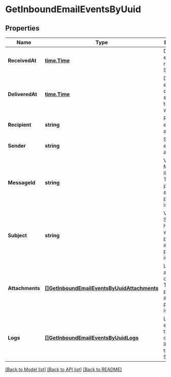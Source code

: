 # GetInboundEmailEventsByUuid

## Properties
Name | Type | Description | Notes
------------ | ------------- | ------------- | -------------
**ReceivedAt** | [**time.Time**](time.Time.md) | Date when email was received on SMTP relay | [optional] [default to null]
**DeliveredAt** | [**time.Time**](time.Time.md) | Date when email was delivered successfully to client’s webhook | [optional] [default to null]
**Recipient** | **string** | Recipient’s email address | [optional] [default to null]
**Sender** | **string** | Sender’s email address | [optional] [default to null]
**MessageId** | **string** | Value of the Message-ID header. This will be present only after the processing is done. | [optional] [default to null]
**Subject** | **string** | Value of the Subject header. This will be present only after the processing is done.  | [optional] [default to null]
**Attachments** | [**[]GetInboundEmailEventsByUuidAttachments**](GetInboundEmailEventsByUuidAttachments.md) | List of attachments of the email. This will be present only after the processing is done. | [optional] [default to null]
**Logs** | [**[]GetInboundEmailEventsByUuidLogs**](GetInboundEmailEventsByUuidLogs.md) | List of events/logs that describe the lifecycle of the email on SIB platform | [optional] [default to null]

[[Back to Model list]](../README.md#documentation-for-models) [[Back to API list]](../README.md#documentation-for-api-endpoints) [[Back to README]](../README.md)


